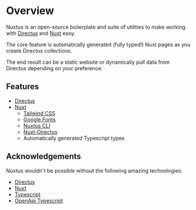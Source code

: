 # Overview

Nuxtus is an open-source boilerplate and suite of utilities to make working with [Directus](https://directus.io) and [Nuxt](https://nuxtjs.org) easy.

The core feature is automatically generated (fully typed!) Nuxt pages as you create Directus collections.

The end result can be a static website or dynamically pull data from Directus depending on your preference.

## Features

- [Directus](https://directus.io)
- [Nuxt](https://nuxtjs.org)
  - [Tailwind CSS](https://tailwindcss.nuxtjs.org/)
  - [Google Fonts](https://github.com/nuxt-community/google-fonts-module)
  - [Nuxtus CLI](https://github.com/nuxtus/cli)
  - [Nuxt-Directus](https://nuxt-directus.netlify.app/)
  - Automatically generated Typescript types

## Acknowledgements

Nuxtus wouldn't be possible without the following amazing technologies:

* [Directus](https://directus.io)
* [Nuxt](https://nuxt.js.org)
* [Typescript](https://tailwindcss.com)
* [OpenApi Typescript](https://www.npmjs.com/package/openapi-typescript)
